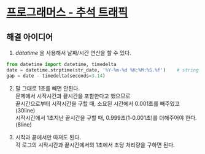 # [프로그래머스 - 추석 트래픽](https://programmers.co.kr/learn/courses/30/lessons/17676)

## 해결 아이디어

1. _datatime_ 을 사용해서 날짜/시간 연산을 할 수 있다.

```python
from datetime import datetime, timedelta
date = datetime.strptime(str_date, '%Y-%m-%d %H:%M:%S.%f')    # string to datetime
gap = date - timedelta(seconds=3.14)
```

2. 말 그대로 1초를 빼면 안된다.  
   문제에서 시작시간과 끝시간을 포함한다고 했으므로  
   끝시간으로부터 시작시간을 구할 때, 소요된 시간에서 0.001초를 빼주었고 (30line)  
   시작시간에서 1초지난 끝시간을 구할 때, 0.999초(1-0.001초)를 더해주어야 한다. (8line)

3. 시작과 끝에서만 따져도 된다.  
   각 로그의 시작시간과 끝시간에서의 1초에서 초당 처리량을 구하면 된다.
